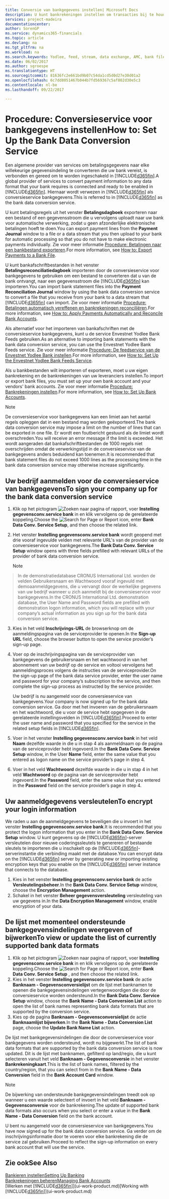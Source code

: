 ```yaml
---
title: Conversie van bankgegevens instellen| Microsoft Docs
description: U kunt bankrekeningen instellen om transacties bij te houden en bankfeeds, zoals Yodlee, te importeren of exporteren.
services: project-madeira
documentationcenter: 
author: SorenGP
ms.service: dynamics365-financials
ms.topic: article
ms.devlang: na
ms.tgt_pltfrm: na
ms.workload: na
ms.search.keywords: Yodlee, feed, stream, data exchange, AMC, bank file import, bank file export, re-export, bank transfer, AMC, bank data conversion service, funds transfer
ms.date: 06/02/2017
ms.author: sgroespe
ms.translationtype: HT
ms.sourcegitcommit: 81636fc2e661bd9b07c54da1cd5d0d27e30d01a2
ms.openlocfilehash: 6c7dd8051467b044b7fd569367c5af802d30e5c3
ms.contentlocale: nl-be
ms.lasthandoff: 09/22/2017

---
```

# <a name="how-to-set-up-the-bank-data-conversion-service"></a><span data-ttu-id="9de5c-103">Procedure: Conversieservice voor bankgegevens instellen</span><span class="sxs-lookup"><span data-stu-id="9de5c-103">How to: Set Up the Bank Data Conversion Service</span></span>
<span data-ttu-id="9de5c-104">Een algemene provider van services om betalingsgegevens naar elke willekeurige gegevensindeling te converteren die uw bank vereist, is verbonden en gereed om te worden ingeschakeld in [!INCLUDE[d365fin](includes/d365fin_md.md)].</span><span class="sxs-lookup"><span data-stu-id="9de5c-104">A global provider of services to convert payment information to any data format that your bank requires is connected and ready to be enabled in [!INCLUDE[d365fin](includes/d365fin_md.md)].</span></span> <span data-ttu-id="9de5c-105">Hiernaar wordt verwezen in [!INCLUDE[d365fin](includes/d365fin_md.md)] als conversieservice bankgegevens.</span><span class="sxs-lookup"><span data-stu-id="9de5c-105">This is referred to in [!INCLUDE[d365fin](includes/d365fin_md.md)] as the bank data conversion service.</span></span>

<span data-ttu-id="9de5c-106">U kunt betalingsregels uit het venster **Betalingsdagboek** exporteren naar een bestand of een gegevensstroom die u vervolgens uploadt naar uw bank voor automatische verwerking, zodat u geen afzonderlijke elektronische betalingen hoeft te doen.</span><span class="sxs-lookup"><span data-stu-id="9de5c-106">You can export payment lines from the **Payment Journal** window to a file or a data stream that you then upload to your bank for automatic processing so that you do not have to make electronic payments individually.</span></span> <span data-ttu-id="9de5c-107">Zie voor meer informatie [Procedure: Betalingen naar een bankbestand exporteren](payables-how-export-payments-bank-file.md).</span><span class="sxs-lookup"><span data-stu-id="9de5c-107">For more information, see [How to: Export Payments to a Bank File](payables-how-export-payments-bank-file.md).</span></span>

<span data-ttu-id="9de5c-108">U kunt bankafschriftbestanden in het venster **Betalingsreconciliatiedagboek** importeren door de conversieservice voor bankgegevens te gebruiken om een bestand te converteren dat u van de bank ontvangt, naar een gegevensstroom die [!INCLUDE[d365fin](includes/d365fin_md.md)] kan importeren.</span><span class="sxs-lookup"><span data-stu-id="9de5c-108">You can import bank statement files into the **Payment Reconciliation Journal** window by using the bank data conversion service to convert a file that you receive from your bank to a data stream that [!INCLUDE[d365fin](includes/d365fin_md.md)] can import.</span></span> <span data-ttu-id="9de5c-109">Zie voor meer informatie [Procedure: Betalingen automatisch vereffenen en bankrekeningen reconciliëren](receivables-apply-payments-auto-reconcile-bank-accounts.md).</span><span class="sxs-lookup"><span data-stu-id="9de5c-109">For more information, see [How to: Apply Payments Automatically and Reconcile Bank Accounts](receivables-apply-payments-auto-reconcile-bank-accounts.md).</span></span>

<span data-ttu-id="9de5c-110">Als alternatief voor het importeren van bankafschriften met de conversieservice bankgegevens, kunt u de service Envestnet Yodlee Bank Feeds gebruiken.</span><span class="sxs-lookup"><span data-stu-id="9de5c-110">As an alternative to importing bank statements with the bank data conversion service, you can use the Envestnet Yodlee Bank Feeds service.</span></span> <span data-ttu-id="9de5c-111">Zie voor meer informatie [Procedure: De feedservice van de Envestnet Yodlee Bank instellen](bank-how-setup-bank-statement-service.md).</span><span class="sxs-lookup"><span data-stu-id="9de5c-111">For more information, see [How to: Set Up the Envestnet Yodlee Bank Feeds Service](bank-how-setup-bank-statement-service.md).</span></span>

<span data-ttu-id="9de5c-112">Als u bankbestanden wilt importeren of exporteren, moet u uw eigen bankrekening en de bankrekeningen van uw leveranciers instellen.</span><span class="sxs-lookup"><span data-stu-id="9de5c-112">To import or export bank files, you must set up your own bank account and your vendors' bank accounts.</span></span> <span data-ttu-id="9de5c-113">Zie voor meer informatie [Procedure: Bankrekeningen instellen](bank-how-setup-bank-accounts.md).</span><span class="sxs-lookup"><span data-stu-id="9de5c-113">For more information, see [How to: Set Up Bank Accounts](bank-how-setup-bank-accounts.md).</span></span>

> [!NOTE]  
>   <span data-ttu-id="9de5c-114">De conversieservice voor bankgegevens kan een limiet aan het aantal regels opleggen dat in een bestand mag worden geëxporteerd.</span><span class="sxs-lookup"><span data-stu-id="9de5c-114">The bank data conversion service may impose a limit on the number of lines that can be exported in one file.</span></span> <span data-ttu-id="9de5c-115">Er wordt een foutbericht gestuurd als de limiet wordt overschreden.</span><span class="sxs-lookup"><span data-stu-id="9de5c-115">You will receive an error message if the limit is exceeded.</span></span> <span data-ttu-id="9de5c-116">Het wordt aangeraden dat bankafschriftbestanden de 1000 regels niet overschrijden omdat de verwerkingstijd in de conversieservice van de bankgegevens anders beduidend kan toenemen.</span><span class="sxs-lookup"><span data-stu-id="9de5c-116">It is recommended that bank statement files do not exceed 1000 lines as the processing time in the bank data conversion service may otherwise increase significantly.</span></span>

## <a name="to-sign-your-company-up-for-the-bank-data-conversion-service"></a><span data-ttu-id="9de5c-117">Uw bedrijf aanmelden voor de conversieservice van bankgegevens</span><span class="sxs-lookup"><span data-stu-id="9de5c-117">To sign your company up for the bank data conversion service</span></span>
1. <span data-ttu-id="9de5c-118">Klik op het pictogram ![Zoeken naar pagina of rapport](media/ui-search/search_small.png "pictogram Zoeken naar pagina of rapport"), voer **Instelling gegevensconv.service bank** in en klik vervolgens op de gerelateerde koppeling.</span><span class="sxs-lookup"><span data-stu-id="9de5c-118">Choose the ![Search for Page or Report](media/ui-search/search_small.png "Search for Page or Report icon") icon, enter **Bank Data Conv. Service Setup**, and then choose the related link.</span></span>  
2. <span data-ttu-id="9de5c-119">Het venster **Instelling gegevensconv.service bank** wordt geopend met drie vooraf ingevulde velden met relevante URL's van de provider van de conversieservice voor bankgegevens.</span><span class="sxs-lookup"><span data-stu-id="9de5c-119">The **Bank Data Conv. Service Setup** window opens with three fields prefilled with relevant URLs of the provider of bank data conversion service.</span></span>

    > [!NOTE]  
>   <span data-ttu-id="9de5c-120">In de demonstratiedatabase CRONUS International Ltd. worden de velden Gebruikersnaam en Wachtwoord vooraf ingevuld met demoaanmeldgegevens, die u vervangt door de werkelijke gegevens van uw bedrijf wanneer u zich aanmeldt bij de conversieservice voor bankgegevens.</span><span class="sxs-lookup"><span data-stu-id="9de5c-120">In the CRONUS International Ltd. demonstration database, the User Name and Password fields are prefilled with demonstration logon information, which you will replace with your company’s actual information as you sign up for the bank data conversion service.</span></span>
3. <span data-ttu-id="9de5c-121">Kies in het veld **Inschrijvings-URL** de browserknop om de aanmeldingspagina van de serviceprovider te openen.</span><span class="sxs-lookup"><span data-stu-id="9de5c-121">In the **Sign-up URL** field, choose the browser button to open the service provider’s sign-up page.</span></span>  
4. <span data-ttu-id="9de5c-122">Voer op de inschrijvingspagina van de serviceprovider van bankgegevens de gebruikersnaam en het wachtwoord in van het abonnement van uw bedrijf op de service en voltooi vervolgens het aanmeldingsproces volgens de instructies van de serviceprovider.</span><span class="sxs-lookup"><span data-stu-id="9de5c-122">On the sign-up page of the bank data service provider, enter the user name and password for your company’s subscription to the service, and then complete the sign-up process as instructed by the service provider.</span></span>

    <span data-ttu-id="9de5c-123">Uw bedrijf is nu aangemeld voor de conversieservice van bankgegevens.</span><span class="sxs-lookup"><span data-stu-id="9de5c-123">Your company is now signed up for the bank data conversion service.</span></span> <span data-ttu-id="9de5c-124">Ga door met het invoeren van de gebruikersnaam en het wachtwoord, die u voor de service hebt opgegeven in de gerelateerde instellingsvelden in [!INCLUDE[d365fin](includes/d365fin_md.md)].</span><span class="sxs-lookup"><span data-stu-id="9de5c-124">Proceed to enter the user name and password that you specified for the service in the related setup fields in [!INCLUDE[d365fin](includes/d365fin_md.md)].</span></span>
5. <span data-ttu-id="9de5c-125">Voer in het venster **Instelling gegevensconv.service bank** in het veld **Naam** dezelfde waarde in die u in stap 4 als aanmeldnaam op de pagina van de serviceprovider hebt ingevoerd.</span><span class="sxs-lookup"><span data-stu-id="9de5c-125">In the **Bank Data Conv. Service Setup** window, in the User **Name** field, enter the same value that you entered as logon name on the service provider’s page in step 4.</span></span>
6. <span data-ttu-id="9de5c-126">Voer in het veld **Wachtwoord** dezelfde waarde in die u in stap 4 in het veld **Wachtwoord** op de pagina van de serviceprovider hebt ingevoerd.</span><span class="sxs-lookup"><span data-stu-id="9de5c-126">In the **Password** field, enter the same value that you entered in the **Password** field on the service provider’s page in step 4.</span></span>

## <a name="to-encrypt-your-login-information"></a><span data-ttu-id="9de5c-127">Uw aanmeldgegevens versleutelen</span><span class="sxs-lookup"><span data-stu-id="9de5c-127">To encrypt your login information</span></span>
<span data-ttu-id="9de5c-128">We raden u aan de aanmeldgegevens te beveiligen die u invoert in het venster **Instelling gegevensconv.service bank**.</span><span class="sxs-lookup"><span data-stu-id="9de5c-128">It is recommended that you protect the logon information that you enter in the **Bank Data Conv. Service Setup** window.</span></span> <span data-ttu-id="9de5c-129">U kunt gegevens op de [!INCLUDE[d365fin](includes/d365fin_md.md)]-server versleutelen door nieuwe coderingssleutels te genereren of bestaande sleutels te importeren die u inschakelt op de [!INCLUDE[d365fin](includes/d365fin_md.md)]-serverinstantie die verbinding maakt met de database.</span><span class="sxs-lookup"><span data-stu-id="9de5c-129">You can encrypt data on the [!INCLUDE[d365fin](includes/d365fin_md.md)] server by generating new or importing existing encryption keys that you enable on the [!INCLUDE[d365fin](includes/d365fin_md.md)] server instance that connects to the database.</span></span>

1. <span data-ttu-id="9de5c-130">Kies in het venster **Instelling gegevensconv.service bank** de actie **Versleutelingsbeheer**.</span><span class="sxs-lookup"><span data-stu-id="9de5c-130">In the **Bank Data Conv. Service Setup** window, choose the **Encryption Management** action.</span></span>
2. <span data-ttu-id="9de5c-131">Schakel in het venster **Beheer gegevensversleuteling** versleuteling van uw gegevens in.</span><span class="sxs-lookup"><span data-stu-id="9de5c-131">In the **Data Encryption Management** window, enable encryption of your data.</span></span>

## <a name="to-view-or-update-the-list-of-currently-supported-bank-data-formats"></a><span data-ttu-id="9de5c-132">De lijst met momenteel ondersteunde bankgegevensindelingen weergeven of bijwerken</span><span class="sxs-lookup"><span data-stu-id="9de5c-132">To view or update the list of currently supported bank data formats</span></span>
1. <span data-ttu-id="9de5c-133">Klik op het pictogram ![Zoeken naar pagina of rapport](media/ui-search/search_small.png "pictogram Zoeken naar pagina of rapport"), voer **Instelling gegevensconv.service bank** in en klik vervolgens op de gerelateerde koppeling.</span><span class="sxs-lookup"><span data-stu-id="9de5c-133">Choose the ![Search for Page or Report](media/ui-search/search_small.png "Search for Page or Report icon") icon, enter **Bank Data Conv. Service Setup** , and then choose the related link.</span></span>
2. <span data-ttu-id="9de5c-134">Kies in het venster **Instelling gegevensconv.service bank** de actie **Banknaam - Gegevensconversielijst** om de lijst met banknamen te openen die bankgegevensindelingen vertegenwoordigen die door de conversieservice worden ondersteund.</span><span class="sxs-lookup"><span data-stu-id="9de5c-134">In the **Bank Data Conv. Service Setup** window, choose the **Bank Name - Data Conversion List** action to open the list of bank names representing bank data formats that are supported by the conversion service.</span></span>
3. <span data-ttu-id="9de5c-135">Kies op de pagina **Banknaam - Gegevensconversielijst** de actie **Banknaamlijst bijwerken**.</span><span class="sxs-lookup"><span data-stu-id="9de5c-135">In the **Bank Name - Data Conversion List** page, choose the **Update Bank Name List** action.</span></span>

<span data-ttu-id="9de5c-136">De lijst met bankgegevensindelingen die door de conversieservice voor bankgegevens worden ondersteund, wordt nu bijgewerkt.</span><span class="sxs-lookup"><span data-stu-id="9de5c-136">The list of bank data formats that are supported by the bank data conversion service is now updated.</span></span> <span data-ttu-id="9de5c-137">Dit is de lijst met banknamen, gefilterd op land/regio, die u kunt selecteren vanuit het veld **Banknaam - Gegevensconversie** in het venster **Bankrekeningkaart**.</span><span class="sxs-lookup"><span data-stu-id="9de5c-137">This is the list of bank names, filtered by the country/region, that you can select from in the **Bank Name - Data Conversion** field in the **Bank Account Card** window.</span></span>

> [!NOTE]  
>   <span data-ttu-id="9de5c-138">De bijwerking van ondersteunde bankgegevensindelingen treedt ook op wanneer u een waarde selecteert of invoert in het veld **Banknaam - Gegevensconversie** voor de bankrekening.</span><span class="sxs-lookup"><span data-stu-id="9de5c-138">The update of supported bank data formats also occurs when you select or enter a value in the **Bank Name - Data Conversion** field on the bank account.</span></span>

<span data-ttu-id="9de5c-139">U bent nu aangemeld voor de conversieservice van bankgegevens.</span><span class="sxs-lookup"><span data-stu-id="9de5c-139">You have now signed up for the bank data conversion service.</span></span> <span data-ttu-id="9de5c-140">Ga verder om de inschrijvingsinformatie door te voeren voor elke bankrekening die de service zal gebruiken.</span><span class="sxs-lookup"><span data-stu-id="9de5c-140">Proceed to reflect the sign-up information on every bank account that will use the service.</span></span>

## <a name="see-also"></a><span data-ttu-id="9de5c-141">Zie ook</span><span class="sxs-lookup"><span data-stu-id="9de5c-141">See Also</span></span>
[<span data-ttu-id="9de5c-142">Bankieren instellen</span><span class="sxs-lookup"><span data-stu-id="9de5c-142">Setting Up Banking</span></span>](bank-setup-banking.md)  
[<span data-ttu-id="9de5c-143">Bankrekeningen beheren</span><span class="sxs-lookup"><span data-stu-id="9de5c-143">Managing Bank Accounts</span></span>](bank-manage-bank-accounts.md)  
<span data-ttu-id="9de5c-144">[Werken met [!INCLUDE[d365fin](includes/d365fin_md.md)]](ui-work-product.md)</span><span class="sxs-lookup"><span data-stu-id="9de5c-144">[Working with [!INCLUDE[d365fin](includes/d365fin_md.md)]](ui-work-product.md)</span></span>

